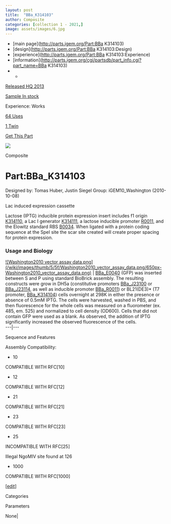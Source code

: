 ```yaml
---
layout: post
title:  "BBa_K314103"
author: Composite
categories: [collection 1 - 2021,] 
image: assets/images/6.jpg
---
```



  * [main page](http://parts.igem.org/Part:BBa K314103)
  * [design](http://parts.igem.org/Part:BBa K314103:Design)
  * [experience](http://parts.igem.org/Part:BBa K314103:Experience)
  * [information](http://parts.igem.org/cgi/partsdb/part_info.cgi?part_name=BBa K314103)
  *   * 

[Released HQ 2013](http://parts.igem.org/Help:Part_Status_Box)

[Sample In stock](http://parts.igem.org/Help:Part_Status_Box)

Experience: Works

[64 Uses](http://parts.igem.org/partsdb/uses.cgi?part=BBa_K314103)

[1 Twin](http://parts.igem.org/partsdb/twin_info.cgi?part=BBa_K314103)

[ Get This Part](http://parts.igem.org/partsdb/get_part.cgi?part=BBa_K314103)

![](http://parts.igem.org/images/partbypart/icon_composite.png)

Composite

# Part:BBa_K314103

Designed by: Tomas Huber, Justin Siegel   Group: iGEM10_Washington
(2010-10-08)

Lac induced expression cassette

Lactose (IPTG) inducible protein expression insert includes f1 origin
[K314110](http://parts.igem.org/Part:BBa_K314110), a Lac I generator
[K314111](http://parts.igem.org/Part:BBa_K314111), a lactose inducible
promoter [R0011](http://parts.igem.org/Part:BBa_R0011), and the Elowitz
standard RBS [B0034](http://parts.igem.org/Part:BBa_B0034). When ligated with
a protein coding sequence at the SpeI site the scar site created will create
proper spacing for protein expression.

### Usage and Biology

[![Washington2010 vector assay
data.png](/wiki/images/thumb/5/5f/Washington2010_vector_assay_data.png/650px-
Washington2010_vector_assay_data.png)](/File:Washington2010_vector_assay_data.png)
| [BBa_E0040](http://parts.igem.org/wiki/index.php/Part:BBa_E0040) (GFP) was
inserted between S and P using standard BioBrick assembly. The resulting
constructs were grow in DH5a (constitutive promoters
[BBa_J23100](http://parts.igem.org/wiki/index.php/Part:BBa_J23100) or
[BBa_J23114](http://parts.igem.org/wiki/index.php/Part:BBa_J23114), as well as
inducible promoter
[BBa_R0011](http://parts.igem.org/wiki/index.php/Part:BBa_R0011)) or
BL21(DE3)* (T7 promoter,
[BBa_K314104](http://parts.igem.org/wiki/index.php/Part:BBa_K314104)) cells
overnight at 298K in either the presence or absence of 0.5mM IPTG. The cells
were harvested, washed in PBS, and then fluorescence for the whole cells was
measured on a fluorometer (ex. 485, em. 525) and normalized to cell density
(OD600). Cells that did not contain GFP were used as a blank. As observed, the
addition of IPTG significantly increased the observed fluorescence of the
cells.  
---|---  
  
  

  
Sequence and Features

  

Assembly Compatibility:

  * 10

COMPATIBLE WITH RFC[10]

  * 12

COMPATIBLE WITH RFC[12]

  * 21

COMPATIBLE WITH RFC[21]

  * 23

COMPATIBLE WITH RFC[23]

  * 25

INCOMPATIBLE WITH RFC[25]

Illegal NgoMIV site found at 126  

  * 1000

COMPATIBLE WITH RFC[1000]

  

[[edit](http://parts.igem.org/partsdb/part_info.cgi?part_name=BBa_K314103)]

Categories

Parameters

None|

